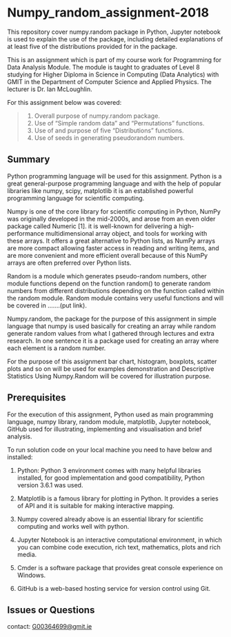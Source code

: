 
# Numpy_random_assignment-2018

This repository cover numpy.random package in Python, Jupyter notebook is used to explain the use of the package, including detailed explanations of at least five of the distributions provided for in the package.

This is an assignment which is part of my course work for Programming for Data Analysis Module. The module is taught to graduates of Level 8 studying for Higher Diploma in Science in Computing (Data Analytics) with GMIT in the Department of Computer Science and Applied Physics. The lecturer is Dr. Ian McLoughlin.

For this assignment below was covered:
>1.	Overall purpose of numpy.random package.
>2.	Use of “Simple random data” and “Permutations” functions. 
>3.	Use of and purpose of five “Distributions” functions.
>4.	Use of seeds in generating pseudorandom numbers.

## Summary 
Python programming language will be used for this assignment. Python is a great general-purpose programming language and with the help of popular libraries like numpy, scipy, matplotlib it is an established powerful programming language for scientific computing.

Numpy is one of the core library for scientific computing in Python, NumPy was originally developed in the mid-2000s, and arose from an even older package called Numeric [1]. it is well-known for delivering a high-performance multidimensional array object, and tools for working with these arrays. It offers a great alternative to Python lists, as NumPy arrays are more compact allowing faster access in reading and writing items, and are more convenient and more efficient overall because of this NumPy arrays are often preferred over Python lists.

Random is a module which generates pseudo-random numbers, other module functions depend on the function random() to generate random numbers from different distributions depending on the function called within the random module.  Random module contains very useful functions and will be covered in …….(put link).

Numpy.random, the package for the purpose of this assignment in simple language that numpy is used basically for creating an array while random generate random values from what I gathered through lectures and extra research. In one sentence it is a package used for creating an array where each element is a random number.

For the purpose of this assignment bar chart, histogram, boxplots, scatter plots and so on will be used for examples demonstration and Descriptive Statistics Using Numpy.Random will be covered for illustration purpose. 

## Prerequisites
For the execution of this assignment, Python used as main programming language, numpy library, random module, matplotlib, Jupyter notebook, GitHub used for illustrating, implementing and visualisation and brief analysis. 

To run solution code on your local machine you need to have below and installed:

1.	Python: Python 3 environment comes with many helpful libraries installed, for good implementation and good compatibility, Python version 3.6.1 was used.

2.	Matplotlib is a famous library for plotting in Python. It provides a series of API and it is suitable for making interactive mapping. 

3.	Numpy covered already above is an essential library for scientific computing and works well with python.

4.  Jupyter Notebook is an interactive computational environment, in which you can combine code execution, rich text, mathematics, plots and rich media.

5.	Cmder is a software package that provides great console experience on Windows. 

6.	GitHub is a web-based hosting service for version control using Git.


## Issues or Questions
contact: G00364699@gmit.ie



